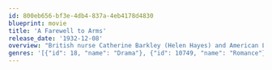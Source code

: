 ```yaml
---
id: 800eb656-bf3e-4db4-837a-4eb4178d4830
blueprint: movie
title: 'A Farewell to Arms'
release_date: '1932-12-08'
overview: "British nurse Catherine Barkley (Helen Hayes) and American Lieutenant Frederic Henry (Gary Cooper) fall in love during the First World War in Italy. Eventually separated by Frederic's transfer, tremendous challenges and difficult decisions face each, as the war rages on. Academy Awards winner for Best Cinematography and for Best Sound, Recording. Nominated for Best Picture and for Best Art Direction."
genres: '[{"id": 18, "name": "Drama"}, {"id": 10749, "name": "Romance"}, {"id": 10752, "name": "War"}]'
---
```

